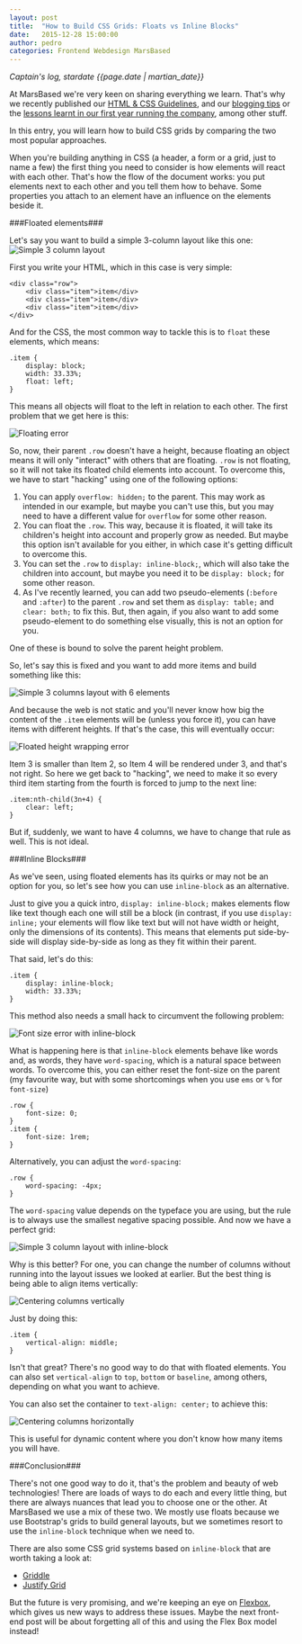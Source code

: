 ```yaml
---
layout: post
title:  "How to Build CSS Grids: Floats vs Inline Blocks"
date:   2015-12-28 15:00:00
author: pedro
categories: Frontend Webdesign MarsBased
---
```


*Captain's log, stardate {{page.date | martian_date}}*

At MarsBased we're very keen on sharing everything we learn. That's why we recently published our <a href="https://marsbased.com/blog/2015/11/16/The-MarsBased-CSS-HTML-Guidelines/" title="MarsBased HTML & CSS Guidelines" target="_blank">HTML & CSS Guidelines</a>, and our <a href="https://marsbased.com/blog/2015/05/13/The-MarsBased-Blogging-Guide" title="How to create a damn good blog post" target="_blank">blogging tips</a> or the <a href="https://marsbased.com/blog/2015/04/13/Lessons-Learned-One-Year-Running-Our-Own-Business" title="Lessons learnt after being one year in business" target="_blank">lessons learnt in our first year running the company</a>, among other stuff.

In this entry, you will learn how to build CSS grids by comparing the two most popular approaches.

<!--more-->

When you're building anything in CSS (a header, a form or a grid, just to name a few) the first thing you need to consider is how elements will react with each other. That's how the flow of the document works: you put elements next to each other and you tell them how to behave. Some properties you attach to an element have an influence on the elements beside it.

###Floated elements###

Let's say you want to build a simple 3-column layout like this one:
<img src="/images/blog/post28a.png" alt="Simple 3 column layout" title="Simple 3 column layout" class="img-center img-responsive" />

First you write your HTML, which in this case is very simple:

    <div class="row">
        <div class="item">item</div>
        <div class="item">item</div>
        <div class="item">item</div>
    </div>

And for the CSS, the most common way to tackle this is to `float` these elements, which means:

    .item {
        display: block;
        width: 33.33%;
        float: left;
    }

This means all objects will float to the left in relation to each other. The first problem that we get here is this:

<img src="/images/blog/post28b.png" alt="Floating error" title="Floating error" class="img-center img-responsive" />

So, now, their parent `.row` doesn't have a height, because floating an object means it will only "interact" with others that are floating. `.row` is not floating, so it will not take its floated child elements into account. To overcome this, we have to start "hacking" using one of the following options:

1. You can apply `overflow: hidden;` to the parent. This may work as intended in our example, but maybe you can't use this, but you may need to have a different value for `overflow` for some other reason.
2. You can float the `.row`. This way, because it is floated, it will take its children's height into account and properly grow as needed. But maybe this option isn't available for you either, in which case it's getting difficult to overcome this.
3. You can set the `.row` to `display: inline-block;`, which will also take the children into account, but maybe you need it to be `display: block;` for some other reason.
4. As I've recently learned, you can add two pseudo-elements (`:before` and `:after`) to the parent `.row` and set them as `display: table;` and `clear: both;` to fix this. But, then again, if you also want to add some pseudo-element to do something else visually, this is not an option for you.

One of these is bound to solve the parent height problem.

So, let's say this is fixed and you want to add more items and build something like this:

<img src="/images/blog/post28c.png" alt="Simple 3 columns layout with 6 elements" title="Simple 3 columns layout with 6 elements" class="img-center img-responsive" />

And because the web is not static and you'll never know how big the content of the `.item` elements will be (unless you force it), you can have items with different heights. If that's the case, this will eventually occur:

<img src="/images/blog/post28d.png" alt="Floated height wrapping error" title="Floated height wrapping error" class="img-center img-responsive" />

Item 3 is smaller than Item 2, so Item 4 will be rendered under 3, and that's not right. So here we get back to "hacking", we need to make it so every third item starting from the fourth is forced to jump to the next line:

    .item:nth-child(3n+4) {
        clear: left;
    }

But if, suddenly, we want to have 4 columns, we have to change that rule as well. This is not ideal.

###Inline Blocks###

As we've seen, using floated elements has its quirks or may not be an option for you, so let's see how you can use `inline-block` as an alternative.

Just to give you a quick intro, `display: inline-block;` makes elements flow like text though each one will still be a block (in contrast, if you use `display: inline;` your elements will flow like text but will not have width or height, only the dimensions of its contents). This means that elements put side-by-side will display side-by-side as long as they fit within their parent.

That said, let's do this:

    .item {
        display: inline-block;
        width: 33.33%;
    }

This method also needs a small hack to circumvent the following problem:

<img src="/images/blog/post28e.png" alt="Font size error with inline-block" title="Font size error with inline-block" class="img-center img-responsive" />

What is happening here is that `inline-block` elements behave like words and, as words, they have `word-spacing`, which is a natural space between words. To overcome this, you can either reset the font-size on the parent (my favourite way, but with some shortcomings when you use `ems` or `%` for `font-size`)

    .row {
        font-size: 0;
    }
    .item {
        font-size: 1rem;
    }

Alternatively, you can adjust the `word-spacing`:

    .row {
        word-spacing: -4px;
    }

The `word-spacing` value depends on the typeface you are using, but the rule is to always use the smallest negative spacing possible. And now we have a perfect grid:

<img src="/images/blog/post28f.png" alt="Simple 3 column layout with inline-block" title="Simple 3 column layout with inline-block" class="img-center img-responsive" />

Why is this better? For one, you can change the number of columns without running into the layout issues we looked at earlier. But the best thing is being able to align items vertically:

<img src="/images/blog/post28g.png" alt="Centering columns vertically" title="Centering columns vertically" class="img-center img-responsive" />

Just by doing this:

    .item {
        vertical-align: middle;
    }

Isn't that great? There's no good way to do that with floated elements. You can also set `vertical-align` to `top`, `bottom` or `baseline`, among others, depending on what you want to achieve.

You can also set the container to `text-align: center;` to achieve this:

<img src="/images/blog/post28h.png" alt="Centering columns horizontally" title="Centering columns horizontally" class="img-center img-responsive" />

This is useful for dynamic content where you don't know how many items you will have.

###Conclusion###

There's not one good way to do it, that's the problem and beauty of web technologies! There are loads of ways to do each and every little thing, but there are always nuances that lead you to choose one or the other. At MarsBased we use a mix of these two. We mostly use floats because we use Bootstrap's grids to build general layouts, but we sometimes resort to use the `inline-block` technique when we need to.

There are also some CSS grid systems based on `inline-block` that are worth taking a look at:

- <a href="http://necolas.github.io/griddle/" title="Griddle" target="_blank">Griddle</a>
- <a href="http://www.justifygrid.com/" title="Justify Grid" target="_blank">Justify Grid</a>

But the future is very promising, and we're keeping an eye on <a href="http://learnlayout.com/flexbox.html" title="Flexbox" target="_blank">Flexbox</a>, which gives us new ways to address these issues. Maybe the next front-end post will be about forgetting all of this and using the Flex Box model instead!
